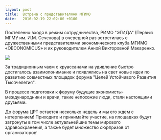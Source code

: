 ```yaml
---
layout: post
title:  Встреча с представителями МГИМО
date:   2016-02-19 22:02:00 +0100
---
```


Постепенно входя в режим сотрудничества, РИМО "ЭГИДА" (Первый МГМУ им. И.М. Сеченова) в очередной раз встретилась с дружественными представителями экономического клуба МГИМО «OECONOMICUS» и их руководителем Анной Викторовной Макаренко.

![](https://pp.vk.me/c629513/v629513645/3285d/dWP6TjKUDKE.jpg)

За традиционным чаем с круассанами на удивление быстро достигалось взаимопонимание и появлялись на свет новые идеи по развитию совместных площадок форума "Целей Устойчивого Развития Тысячелетия".

В процессе подготовки к форуму будущие экономисты-международники и врачи, такие непохожие люди, стали настоящими друзьями.

До форума ЦРТ остается несколько недель и мы его ждем с нетерпением! Приходите и принимайте участие, на площадках будут затронуты в том числе актуальнейшие темы мирового здравоохранения, а также будет множество сюрпризов от организаторов!
